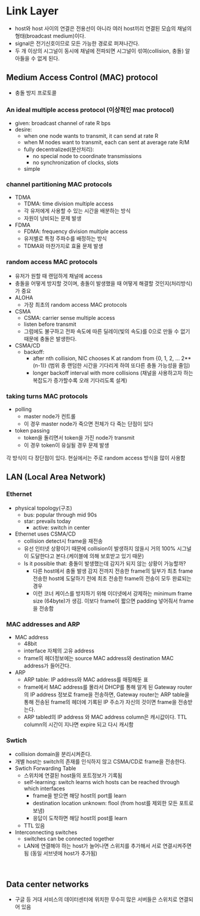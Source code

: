 # Link Layer

- host와 host 사이의 연결은 전용선이 아니라 여러 host끼리 연결된 모습의 채널의 형태(broadcast medium)이다.
- signal은 전기신호이므로 모든 가능한 경로로 퍼져나간다.
- 두 개 이상의 시그널이 동시에 채널에 전파되면 시그널이 섞여(collision, 충돌) 알아들을 수 없게 된다.

## Medium Access Control (MAC) protocol

- 충돌 방지 프로토콜

### An ideal multiple access protocol (이상적인 mac protocol)

- given: broadcast channel of rate R bps
- desire:
    - when one node wants to transmit, it can send at rate R
    - when M nodes want to transmit, each can sent at average rate R/M
    - fully decentralized(분산처리):
        - no special node to coordinate transmissions
        - no synchronization of clocks, slots
    - simple

### channel partitioning MAC protocols

- TDMA
    - TDMA: time division multiple access
    - 각 유저에게 사용할 수 있는 시간을 배분하는 방식
    - 자원이 낭비되는 문제 발생
- FDMA
    - FDMA: frequency division multiple access
    - 유저별로 특정 주파수를 배정하는 방식
    - TDMA와 마찬가지로 효율 문제 발생

### random access MAC protocols

- 유저가 원할 때 랜덤하게 채널에 access
- 충돌을 어떻게 방지할 것이며, 충돌이 발생했을 때 어떻게 해결할 것인지(처리방식)가 중요
- ALOHA
    - 가장 최초의 random access MAC protocols
- CSMA
    - CSMA: carrier sense multiple access
    - listen before transmit
    - 그럼에도 불구하고 전파 속도에 따른 딜레이(빛의 속도)를 0으로 만들 수 없기 때문에 충돌은 발생한다.
- CSMA/CD
    - backoff:
        - after nth collision, NIC chooses K at random from {0, 1, 2, … 2**(n-1)} (범위 중 랜덤한 시간을 기다리게 하여 또다른 충돌 가능성을 줄임)
        - longer backoff interval with more collisions (채널을 사용하고자 하는 복잡도가 증가할수록 오래 기다리도록 설계)

### taking turns MAC protocols

- polling
    - master node가 컨트롤
    - 이 경우 master node가 죽으면 전체가 다 죽는 단점이 있다
- token passing
    - token을 돌리면서 token을 가진 node가 transmit
    - 이 경우 token이 유실될 경우 문제 발생

각 방식이 다 장단점이 있다. 현실에서는 주로 random access 방식을 많이 사용함

## LAN (Local Area Network)

### Ethernet

- physical topology(구조)
    - bus: popular through mid 90s
    - star: prevails today
        - active: switch in center
- Ethernet uses CSMA/CD
    - collision detect시 frame을 재전송
    - 유선 인터넷 상황이기 때문에 collision이 발생하지 않을시 거의 100% 시그널이 도달한다고 본다.(케이블에 의해 보호받고 있기 때문)
    - Is it possible that: 충돌이 발생했는데 감지가 되지 않는 상황이 가능할까?
        - 다른 host에서 충돌 발생 감지 전까지 전송한 frame의 일부가 최초 frame 전송한 host에 도달하기 전에 최초 전송한 frame의 전송이 모두 완료되는 경우
        - 이런 코너 케이스를 방지하기 위해 이더넷에서 강제하는 minimum frame size (64byte)가 생김. 이보다 frame이 짧으면 padding 넣어줘서 frame을 전송함

### MAC addresses and ARP

- MAC address
    - 48bit
    - interface 자체의 고유 address
    - frame의 헤더정보에는 source MAC address와 destination MAC address가 들어간다.
- ARP
    - ARP table: IP address와 MAC address를 매핑해둔 표
    - frame에서 MAC address를 몰라서 DHCP를 통해 알게 된 Gateway router의 IP address 정보로 frame을 전송하면, Gateway router는 ARP table을 통해 전송된 frame의 헤더에 기록된 IP 주소가 자신의 것이면 frame을 전송받는다.
    - ARP tabled의 IP address 와 MAC address column은 캐시값이다. TTL column의 시간이 지나면 expire 되고 다시 캐시함

### Swtich

- collision domain을 분리시켜준다.
- 개별 host는 switch의 존재를 인식하지 않고 CSMA/CD로 frame을 전송한다.
- Swtich Forwarding Table
    - 스위치에 연결된 host들의 포트정보가 기록됨
    - self-learning: switch learns wich hosts can be reached through which interfaces
        - frame을 받으면 해당 host의 port를 learn
        - destination location unknown: flool (from host를 제외한 모든 포트로 보냄)
        - 응답이 도착하면 해당 host의 post를 learn
    - TTL 있음
- Interconnecting switches
    - switches can be connected together
    - LAN에 연결해야 하는 host가 늘어나면 스위치를 추가해서 서로 연결시켜주면 됨 (동일 서브넷에 host가 추가됨)

<br>

## Data center networks

- 구글 등 거대 서비스의 데이터센터에 위치한 무수히 많은 서버들은 스위치로 연결되어 있음